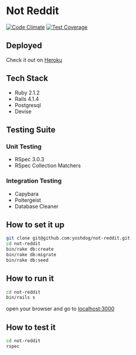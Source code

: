 # Not Reddit
[![Code Climate](https://codeclimate.com/github/yoshdog/not-reddit/badges/gpa.svg)](https://codeclimate.com/github/yoshdog/not-reddit)
[![Test Coverage](https://codeclimate.com/github/yoshdog/not-reddit/badges/coverage.svg)](https://codeclimate.com/github/yoshdog/not-reddit)

## Deployed
Check it out on [Heroku](http://not-reddit.herokuapp.com/)

## Tech Stack
* Ruby 2.1.2
* Rails 4.1.4
* Postgresql
* Devise

## Testing Suite
### Unit Testing
* RSpec 3.0.3
* RSpec Collection Matchers

### Integration Testing
* Capybara
* Poltergeist
* Database Cleaner

How to set it up
----
```sh
git clone git@github.com:yoshdog/not-reddit.git
cd not-reddit
bin/rake db:create
bin/rake db:migrate
bin/rake db:seed
```

How to run it
----
```sh
cd not-reddit
bin/rails s
```

open your browser and go to [localhost:3000](http://localhost:3000)

How to test it
----
```sh
cd not-reddit
rspec
```